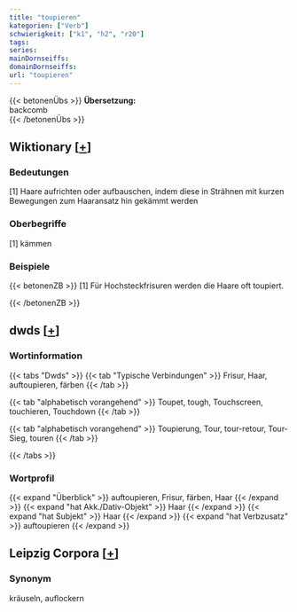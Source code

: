 ```yaml
---
title: "toupieren"
kategorien: ["Verb"]
schwierigkeit: ["k1", "h2", "r20"]
tags:
series:
mainDornseiffs:
domainDornseiffs:
url: "toupieren"
---
```


{{< betonenÜbs >}}
**Übersetzung:**  
backcomb  
{{< /betonenÜbs >}}

## Wiktionary [[+](https://de.wiktionary.org/wiki/toupieren)]

### Bedeutungen
[1] Haare aufrichten oder aufbauschen, indem diese in Strähnen mit kurzen Bewegungen zum Haaransatz hin gekämmt werden  

### Oberbegriffe
[1] kämmen  

### Beispiele
{{< betonenZB >}}
[1] Für Hochsteckfrisuren werden die Haare oft toupiert.  

{{< /betonenZB >}}


## dwds [[+](https://www.dwds.de/wb/toupieren)]

### Wortinformation
{{< tabs "Dwds" >}}
{{< tab "Typische Verbindungen" >}}
Frisur, Haar, auftoupieren, färben
{{< /tab >}}

{{< tab "alphabetisch vorangehend" >}}
Toupet, tough, Touchscreen, touchieren, Touchdown
{{< /tab >}}

{{< tab "alphabetisch vorangehend" >}}
Toupierung, Tour, tour-retour, Tour-Sieg, touren
{{< /tab >}}

{{< /tabs >}}

### Wortprofil
{{< expand "Überblick" >}} auftoupieren, Frisur, färben, Haar {{< /expand >}}
{{< expand "hat Akk./Dativ-Objekt" >}} Haar {{< /expand >}}
{{< expand "hat Subjekt" >}} Haar {{< /expand >}}
{{< expand "hat Verbzusatz" >}} auftoupieren {{< /expand >}}

## Leipzig Corpora [[+](https://corpora.uni-leipzig.de/en/res?word=toupieren&corpusId=deu_newscrawl-public_2018)]


### Synonym
kräuseln, auflockern

